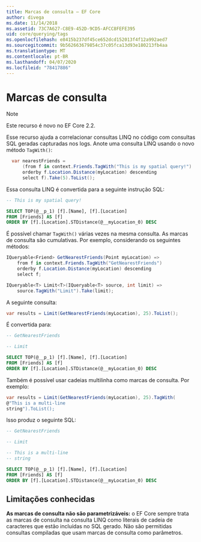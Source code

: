 ```yaml
---
title: Marcas de consulta – EF Core
author: divega
ms.date: 11/14/2018
ms.assetid: 73C7A627-C8E9-452D-9CD5-AFCC8FEFE395
uid: core/querying/tags
ms.openlocfilehash: e8415b237df45ce652dcd152013f4f12a992aed7
ms.sourcegitcommit: 9b562663679854c37c05fca13d93e180213fb4aa
ms.translationtype: MT
ms.contentlocale: pt-BR
ms.lasthandoff: 04/07/2020
ms.locfileid: "78417886"
---
```

# <a name="query-tags"></a>Marcas de consulta

> [!NOTE]
> Este recurso é novo no EF Core 2.2.

Esse recurso ajuda a correlacionar consultas LINQ no código com consultas SQL geradas capturadas nos logs.
Anote uma consulta LINQ usando o novo método `TagWith()`:

``` csharp
  var nearestFriends =
      (from f in context.Friends.TagWith("This is my spatial query!")
      orderby f.Location.Distance(myLocation) descending
      select f).Take(5).ToList();
```

Essa consulta LINQ é convertida para a seguinte instrução SQL:

``` sql
-- This is my spatial query!

SELECT TOP(@__p_1) [f].[Name], [f].[Location]
FROM [Friends] AS [f]
ORDER BY [f].[Location].STDistance(@__myLocation_0) DESC
```

É possível chamar `TagWith()` várias vezes na mesma consulta.
As marcas de consulta são cumulativas.
Por exemplo, considerando os seguintes métodos:

``` csharp
IQueryable<Friend> GetNearestFriends(Point myLocation) =>
    from f in context.Friends.TagWith("GetNearestFriends")
    orderby f.Location.Distance(myLocation) descending
    select f;

IQueryable<T> Limit<T>(IQueryable<T> source, int limit) =>
    source.TagWith("Limit").Take(limit);
```

A seguinte consulta:

``` csharp
var results = Limit(GetNearestFriends(myLocation), 25).ToList();
```

É convertida para:

``` sql
-- GetNearestFriends

-- Limit

SELECT TOP(@__p_1) [f].[Name], [f].[Location]
FROM [Friends] AS [f]
ORDER BY [f].[Location].STDistance(@__myLocation_0) DESC
```

Também é possível usar cadeias multilinha como marcas de consulta.
Por exemplo:

``` csharp
var results = Limit(GetNearestFriends(myLocation), 25).TagWith(
@"This is a multi-line
string").ToList();
```

Isso produz o seguinte SQL:

``` sql
-- GetNearestFriends

-- Limit

-- This is a multi-line
-- string

SELECT TOP(@__p_1) [f].[Name], [f].[Location]
FROM [Friends] AS [f]
ORDER BY [f].[Location].STDistance(@__myLocation_0) DESC
```

## <a name="known-limitations"></a>Limitações conhecidas

**As marcas de consulta não são parametrizáveis:** o EF Core sempre trata as marcas de consulta na consulta LINQ como literais de cadeia de caracteres que estão incluídas no SQL gerado.
Não são permitidas consultas compiladas que usam marcas de consulta como parâmetros.
